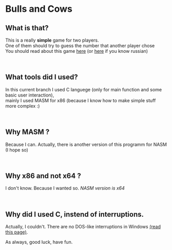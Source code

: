 # Bulls and Cows
<h2>What is that?</h2>
<p>This is a really <b>simple</b> game for two players.<br>
  One of them should try to guess the number that another player chose<br>
  You should read about this game <a href = "https://en.wikipedia.org/wiki/Bulls_and_Cows">here</a> (or <a href = "https://ru.wikipedia.org/wiki/%D0%91%D1%8B%D0%BA%D0%B8_%D0%B8_%D0%BA%D0%BE%D1%80%D0%BE%D0%B2%D1%8B">here</a> if you know russian)<br></p>
<br>
<h2>What tools did I used?</h2>
<p>In this current branch I used C languege (only for main function and some basic user interaction),<br>
mainly I used MASM for x86 (because I know how to make simple stuff more complex :)<br></p>
<br>
<h2>Why MASM ?</h2>
<p>Because I can. Actually, there is another version of this programm for NASM (I hope so)<br></p>
<br>
<h2>Why x86 and not x64 ?</h2>
<p>I don't know. Because I wanted so. <i>NASM version is x64</i><br></p>
<br>
<h2>Why did I used C, instend of interruptions. </h2>
<p>Actually, I couldn't. There are no DOS-like interruptions in Windows <a href = "https://stackoverflow.com/questions/2354167/why-is-my-masm32-program-crashing-whenever-i-try-using-interrupts">(read this page)</a>.</p>
As always, good luck, have fun.
